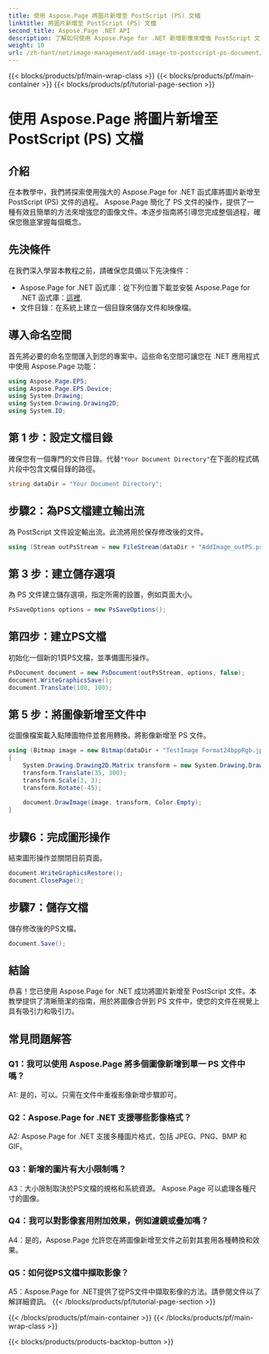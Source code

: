 ```yaml
---
title: 使用 Aspose.Page 將圖片新增至 PostScript (PS) 文檔
linktitle: 將圖片新增至 PostScript (PS) 文檔
second_title: Aspose.Page .NET API
description: 了解如何使用 Aspose.Page for .NET 新增影像來增強 PostScript 文件。請遵循我們的逐步指南以獲得無縫體驗。
weight: 10
url: /zh-hant/net/image-management/add-image-to-postscript-ps-document/
---
```


{{< blocks/products/pf/main-wrap-class >}}
{{< blocks/products/pf/main-container >}}
{{< blocks/products/pf/tutorial-page-section >}}

# 使用 Aspose.Page 將圖片新增至 PostScript (PS) 文檔

## 介紹

在本教學中，我們將探索使用強大的 Aspose.Page for .NET 函式庫將圖片新增至 PostScript (PS) 文件的過程。 Aspose.Page 簡化了 PS 文件的操作，提供了一種有效且簡單的方法來增強您的圖像文件。本逐步指南將引導您完成整個過程，確保您徹底掌握每個概念。

## 先決條件

在我們深入學習本教程之前，請確保您具備以下先決條件：

-  Aspose.Page for .NET 函式庫：從下列位置下載並安裝 Aspose.Page for .NET 函式庫：[這裡](https://releases.aspose.com/page/net/).
- 文件目錄：在系統上建立一個目錄來儲存文件和映像檔。

## 導入命名空間

首先將必要的命名空間匯入到您的專案中。這些命名空間可讓您在 .NET 應用程式中使用 Aspose.Page 功能：

```csharp
using Aspose.Page.EPS;
using Aspose.Page.EPS.Device;
using System.Drawing;
using System.Drawing.Drawing2D;
using System.IO;
```

## 第 1 步：設定文檔目錄

確保您有一個專門的文件目錄。代替`"Your Document Directory"`在下面的程式碼片段中包含文檔目錄的路徑。

```csharp
string dataDir = "Your Document Directory";
```

## 步驟2：為PS文檔建立輸出流

為 PostScript 文件設定輸出流。此流將用於保存修改後的文件。

```csharp
using (Stream outPsStream = new FileStream(dataDir + "AddImage_outPS.ps", FileMode.Create))
```

## 第 3 步：建立儲存選項

為 PS 文件建立儲存選項，指定所需的設置，例如頁面大小。

```csharp
PsSaveOptions options = new PsSaveOptions();
```

## 第四步：建立PS文檔

初始化一個新的1頁PS文檔，並準備圖形操作。

```csharp
PsDocument document = new PsDocument(outPsStream, options, false);
document.WriteGraphicsSave();
document.Translate(100, 100);
```

## 第 5 步：將圖像新增至文件中

從圖像檔案載入點陣圖物件並套用轉換。將影像新增至 PS 文件。

```csharp
using (Bitmap image = new Bitmap(dataDir + "TestImage Format24bppRgb.jpg"))
{
    System.Drawing.Drawing2D.Matrix transform = new System.Drawing.Drawing2D.Matrix();
    transform.Translate(35, 300);
    transform.Scale(3, 3);
    transform.Rotate(-45);
    
    document.DrawImage(image, transform, Color.Empty);
}
```

## 步驟6：完成圖形操作

結束圖形操作並關閉目前頁面。

```csharp
document.WriteGraphicsRestore();
document.ClosePage();
```

## 步驟7：儲存文檔

儲存修改後的PS文檔。

```csharp
document.Save();
```

## 結論

恭喜！您已使用 Aspose.Page for .NET 成功將圖片新增至 PostScript 文件。本教學提供了清晰簡潔的指南，用於將圖像合併到 PS 文件中，使您的文件在視覺上具有吸引力和吸引力。

## 常見問題解答

### Q1：我可以使用 Aspose.Page 將多個圖像新增到單一 PS 文件中嗎？

A1: 是的，可以。只需在文件中重複影像新增步驟即可。

### Q2：Aspose.Page for .NET 支援哪些影像格式？

A2: Aspose.Page for .NET 支援多種圖片格式，包括 JPEG、PNG、BMP 和 GIF。

### Q3：新增的圖片有大小限制嗎？

A3：大小限制取決於PS文檔的規格和系統資源。 Aspose.Page 可以處理各種尺寸的圖像。

### Q4：我可以對影像套用附加效果，例如濾鏡或疊加嗎？

A4：是的，Aspose.Page 允許您在將圖像新增至文件之前對其套用各種轉換和效果。

### Q5：如何從PS文檔中擷取影像？

A5：Aspose.Page for .NET提供了從PS文件中擷取影像的方法。請參閱文件以了解詳細資訊。
{{< /blocks/products/pf/tutorial-page-section >}}

{{< /blocks/products/pf/main-container >}}
{{< /blocks/products/pf/main-wrap-class >}}

{{< blocks/products/products-backtop-button >}}
